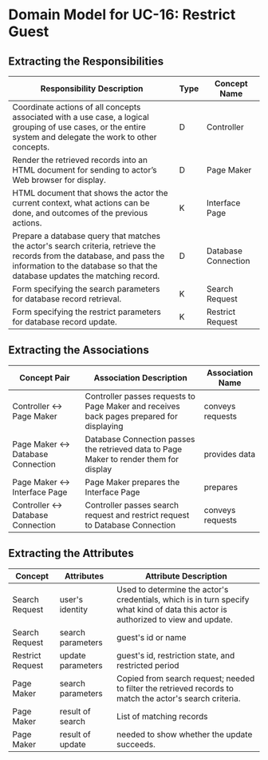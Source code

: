 # Domain Model for UC-16: Restrict Guest
## Extracting the Responsibilities

| Responsibility Description | Type | Concept Name |
| -------------------------- | ---- | ------------ |
| Coordinate actions of all concepts associated with a use case, a logical grouping of use cases, or the entire system and delegate the work to other concepts. | D | Controller |
| Render the retrieved records into an HTML document for sending to actor’s Web browser for display. | D | Page Maker |
| HTML document that shows the actor the current context, what actions can be done, and outcomes of the previous actions. | K | Interface Page |
| Prepare a database query that matches the actor's search criteria, retrieve the records from the database, and pass the information to the database so that the database updates the matching record. | D | Database Connection |
| Form specifying the search parameters for database record retrieval. | K | Search Request |
| Form specifying the restrict parameters for database record update. | K | Restrict Request |


## Extracting the Associations

| Concept Pair | Association Description | Association Name |
| ------------ | ----------------------- | ---------------- |
| Controller ↔ Page Maker | Controller passes requests to Page Maker and receives back pages prepared for displaying | conveys requests |
| Page Maker ↔ Database Connection | Database Connection passes the retrieved data to Page Maker to render them for display | provides data |
| Page Maker ↔ Interface Page | Page Maker prepares the Interface Page | prepares |
| Controller ↔ Database Connection | Controller passes search request and restrict request to Database Connection | conveys requests |


## Extracting the Attributes

| Concept | Attributes | Attribute Description |
| ------- | ---------- | --------------------- |
| Search Request | user's identity | Used to determine the actor's credentials, which is in turn specify what kind of data this actor is authorized to view and update. |
| Search Request | search parameters | guest's id or name |
| Restrict Request | update parameters | guest's id, restriction state, and restricted period |
| Page Maker | search parameters | Copied from search request; needed to filter the retrieved records to match the actor's search criteria. |
| Page Maker | result of search | List of matching records |
| Page Maker | result of update | needed to show whether the update succeeds. |
